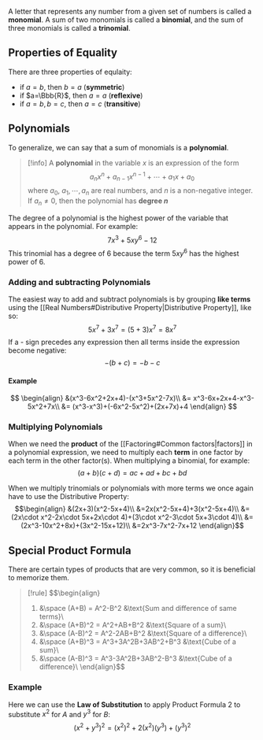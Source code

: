 A letter that represents any number from a given set of numbers is called a **monomial**. A sum of two monomials is called a **binomial**, and the sum of three monomials is called a **trinomial**.

## Properties of Equality

There are three properties of equlaity:
- if $a=b$, then $b=a$ (**symmetric**)
- if $a=\Bbb{R}$, then $a=a$ (**reflexive**)
- if $a=b, b=c$, then $a=c$ (**transitive**)

## Polynomials

To generalize, we can say that a sum of monomials is a **polynomial**. 

> [!info]
> A **polynomial** in the variable $x$ is an expression of the form 
> $$a_nx^n+a_{n-1}x^{n-1}+ \cdots + a_1x + a_0$$
> where $a_0$, $a_1, \cdots, a_n$ are real numbers, and $n$ is a non-negative integer. If $a_n \ne 0$, then the polynomial has **degree $n$**

 The degree of a polynomial is the highest power of the variable that appears in the polynomial. For example:
 $$7x^3+5xy^6-12$$
 This trinomial has a degree of 6 because the term $5xy^6$ has the highest power of 6.

### Adding and subtracting Polynomials

The easiest way to add and subtract polynomials is by grouping **like terms** using the [[Real Numbers#Distributive Property|Distributive Property]], like so:
$$5x^7+3x^7=(5+3)x^7 = 8x^7$$
If a - sign precedes any expression then all terms inside the expression become negative:
$$-(b+c)=-b-c$$

#### Example
$$
\begin{align}
&(x^3-6x^2+2x+4)-(x^3+5x^2-7x)\\
&= x^3-6x+2x+4-x^3-5x^2+7x\\
&= (x^3-x^3)+(-6x^2-5x^2)+(2x+7x)+4
\end{align}
$$

### Multiplying Polynomials

When we need the **product** of the [[Factoring#Common factors|factors]] in a polynomial expression, we need to multiply each **term** in one factor by each term in the other factor(s). When multiplying a binomial, for example:
$$(a+b)(c+d)=ac+ad+bc+bd$$

When we multiply trinomials or polynomials with more terms we once again have to use the Distributive Property:
$$\begin{align}
&(2x+3)(x^2-5x+4)\\
&=2x(x^2-5x+4)+3(x^2-5x+4)\\
&=(2x\cdot x^2-2x\cdot 5x+2x\cdot 4)+(3\cdot x^2-3\cdot 5x+3\cdot 4)\\
&=(2x^3-10x^2+8x)+(3x^2-15x+12)\\
&=2x^3-7x^2-7x+12
\end{align}$$

## Special Product Formula

There are certain types of products that are very common, so it is beneficial to memorize them.
> [!rule]
>  $$\begin{align}
> 1. &\space (A+B) = A^2-B^2 &\text{Sum and difference of same terms}\\
> 2. &\space (A+B)^2 = A^2+AB+B^2 &\text{Square of a sum}\\
> 3. &\space (A-B)^2 = A^2-2AB+B^2 &\text{Square of a difference}\\
> 4. &\space (A+B)^3 = A^3+3A^2B+3AB^2+B^3 &\text{Cube of a sum}\\
> 5. &\space (A-B)^3 = A^3-3A^2B+3AB^2-B^3 &\text{Cube of a difference}\\
> \end{align}$$

### Example
Here we can use the **Law of Substitution** to apply Product Formula 2 to substitute $x^2$ for $A$ and $y^3$ for $B$:
$$(x^2+y^3)^2 = (x^2)^2+2(x^2)(y^3)+(y^3)^2$$

